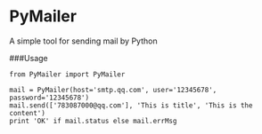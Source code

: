 PyMailer
===
A simple tool for sending mail by Python

###Usage
```
from PyMailer import PyMailer

mail = PyMailer(host='smtp.qq.com', user='12345678', password='12345678')
mail.send(['783087000@qq.com'], 'This is title', 'This is the content')
print 'OK' if mail.status else mail.errMsg

```